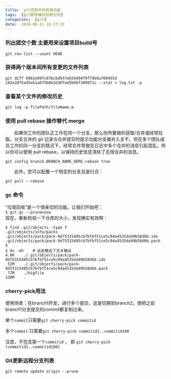 ```yaml
---
title:  git项目中的常用功能
tags:  [git删除缓存远程分支]
categories:  [git]
date:  2018-06-11 16:17:22
---
```



### 列出提交个数   主要用来设置项目build号
```
git rev-list --count HEAD
```

### 获得两个版本间所有变更的文件列表

```
git diff 6962e097c87bcbd937eb59d94f9f79b9a709455d   
c02e20f5ad5eb1a675b6b3d30fed5b66f309871c --stat > log.txt -p
```

### 查看某个文件的修改历史

`git log -p filePath/fileName.m `

### 使用 pull rebase 操作替代 merge

　　如果你工作的团队正工作在同一个分支，那么你所要做的获取/合并或经常拉取。分支合并的 git 记录与合并提交时提示功能分支被并入主干。但在多个团队成员工作的同一分支的情况下，经常合并导致在日志中多个合并的消息引起混乱。所以你可以使用 pull rebase，以保持历史信息清除了无用合并的消息。

`git config branch.BRANCH_NAME_HERE.rebase true`

　　此外，您可以配置一个特定的分支总是衍合：

`git pull --rebase `

### gc 命令

“垃圾回收”是一个很亲切的功能。让我们开始吧：  
`$ git gc --prune=now`  
现在，重新检视一下仓库的大小，发现确实有效啊：

```
$ find .git/objects -type f
.git/objects/info/packs
.git/objects/pack/pack-9d75315485cb7bfbf51ce5c94a4535da99b58dbb.idx
.git/objects/pack/pack-9d75315485cb7bfbf51ce5c94a4535da99b58dbb.pack
$
$ du -ah    # 此处略去了无关输出
4.0K    ./.git/objects/pack/pack-9d75315485cb7bfbf51ce5c94a4535da99b58dbb.idx
 52M    ./.git/objects/pack/pack-9d75315485cb7bfbf51ce5c94a4535da99b58dbb.pack
 77M    ./bigfile
130M    .
```

### cherry-pick用法

使用场景：在branch1开发，进行多个提交，这是切换到branch2，想把之前branch1分支提交的commit都复制过来。


单个`commit`只需要`git cherry-pick commitid`

多个`commit` 只需要`git cherry-pick commitid1..commitid100`

注意，不包含第一个`commitid` ， 即  `git cherry-pick (commitid1..commitid100]`

### Git更新远程分支列表

`git remote update origin --prune`